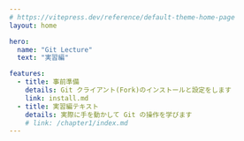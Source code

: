 ```yaml
---
# https://vitepress.dev/reference/default-theme-home-page
layout: home

hero:
  name: "Git Lecture"
  text: "実習編"

features:
  - title: 事前準備
    details: Git クライアント(Fork)のインストールと設定をします
    link: install.md
  - title: 実習編テキスト
    details: 実際に手を動かして Git の操作を学びます
    # link: /chapter1/index.md
---
```


